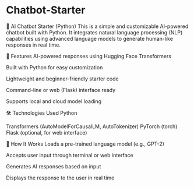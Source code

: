 # Chatbot-Starter


🤖 AI Chatbot Starter (Python)
This is a simple and customizable AI-powered chatbot built with Python. It integrates natural language processing (NLP) capabilities using advanced language models to generate human-like responses in real time.

🧠 Features
AI-powered responses using Hugging Face Transformers

Built with Python for easy customization

Lightweight and beginner-friendly starter code

Command-line or web (Flask) interface ready

Supports local and cloud model loading

🛠️ Technologies Used
Python

Transformers (AutoModelForCausalLM, AutoTokenizer)
PyTorch (torch)
Flask (optional, for web interface)

🚀 How It Works
Loads a pre-trained language model (e.g., GPT-2)

Accepts user input through terminal or web interface

Generates AI responses based on input

Displays the response to the user in real time
